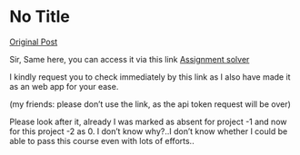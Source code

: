 # No Title

[Original Post](https://discourse.onlinedegree.iitm.ac.in/t/169029/560)

<p>Sir, Same here, you can access it via this link <a href="https://phoenix-1743854088883.staticrun.app/" rel="noopener nofollow ugc">Assignment solver </a></p>
<p>I kindly request you to check immediately by this link as I also have made it as an web app for your ease.</p>
<p>(my friends: please don’t use the link, as the api token request will be over)</p>
<p>Please look after it, already I was marked as absent for project -1 and now for this project -2 as 0. I don’t know why?..I don’t know whether I could be able to pass this course even with lots of efforts..</p>